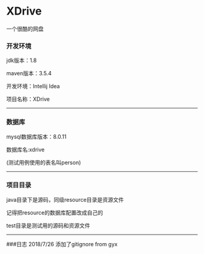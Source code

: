 ﻿# XDrive
一个很酷的网盘

### 开发环境

jdk版本：1.8

maven版本：3.5.4

开发环境：Intellij Idea

项目名称：XDrive

---

### 数据库

mysql数据库版本：8.0.11

数据库名:xdrive

(测试用例使用的表名叫person)

---

### 项目目录

java目录下是源码，同级resource目录是资源文件

记得把resource的数据库配置改成自己的

test目录是测试用的源码和资源文件

---

###日志 2018/7/26
添加了gitignore
from gyx

